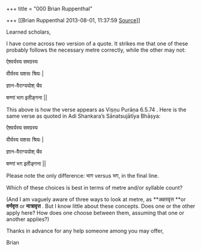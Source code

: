 +++
title = "000 Brian Ruppenthal"

+++
[[Brian Ruppenthal	2013-08-01, 11:37:59 [Source](https://groups.google.com/g/samskrita/c/dEHfjVrQZiw)]]



  

Learned scholars,

I have come across two version of a quote. It strikes me that one of these probably follows the necessary metre correctly, while the other may not:

ऐश्वर्यस्य समग्रस्य

वीर्यस्य यशसः श्रियः \|

ज्ञान-वैराग्ययोश् चैव

षण्णां भाग इतीङ्गना \|\|

This above is how the verse appears as Viṣṇu Purāṇa 6.5.74 . Here is the same verse as quoted in Adi Shankara’s Sānatsujātīya Bhāṣya:

ऐश्वर्यस्य समग्रस्य

वीर्यस्य यशसः श्रियः \|

ज्ञान-वैराग्ययोश् चैव

षण्णां भग इतीङ्गना \|\|

Please note the only difference: भाग versus भग, in the final line. 

Which of these choices is best in terms of metre and/or syllable count?

(And I am vaguely aware of three ways to look at metre, as **अक्षरवृत्त **or **वर्णवृत्त** or **मात्रावृत्त** . But I know little about these concepts. Does one or the other apply here? How does one choose between them, assuming that one or another applies?)

Thanks in advance for any help someone among you may offer,

Brian

